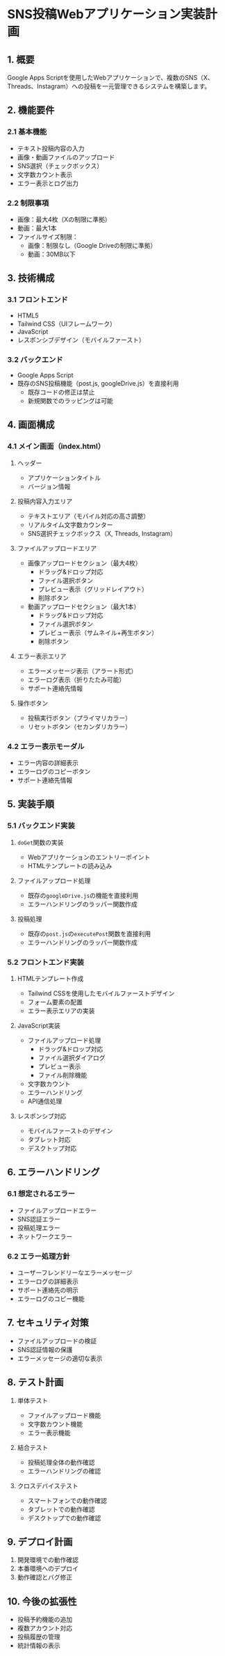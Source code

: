# SNS投稿Webアプリケーション実装計画

## 1. 概要
Google Apps Scriptを使用したWebアプリケーションで、複数のSNS（X、Threads、Instagram）への投稿を一元管理できるシステムを構築します。

## 2. 機能要件

### 2.1 基本機能
- テキスト投稿内容の入力
- 画像・動画ファイルのアップロード
- SNS選択（チェックボックス）
- 文字数カウント表示
- エラー表示とログ出力

### 2.2 制限事項
- 画像：最大4枚（Xの制限に準拠）
- 動画：最大1本
- ファイルサイズ制限：
  - 画像：制限なし（Google Driveの制限に準拠）
  - 動画：30MB以下

## 3. 技術構成

### 3.1 フロントエンド
- HTML5
- Tailwind CSS（UIフレームワーク）
- JavaScript
- レスポンシブデザイン（モバイルファースト）

### 3.2 バックエンド
- Google Apps Script
- 既存のSNS投稿機能（post.js, googleDrive.js）を直接利用
  - 既存コードの修正は禁止
  - 新規関数でのラッピングは可能

## 4. 画面構成

### 4.1 メイン画面（index.html）
1. ヘッダー
   - アプリケーションタイトル
   - バージョン情報

2. 投稿内容入力エリア
   - テキストエリア（モバイル対応の高さ調整）
   - リアルタイム文字数カウンター
   - SNS選択チェックボックス（X, Threads, Instagram）

3. ファイルアップロードエリア
   - 画像アップロードセクション（最大4枚）
     - ドラッグ&ドロップ対応
     - ファイル選択ボタン
     - プレビュー表示（グリッドレイアウト）
     - 削除ボタン
   - 動画アップロードセクション（最大1本）
     - ドラッグ&ドロップ対応
     - ファイル選択ボタン
     - プレビュー表示（サムネイル+再生ボタン）
     - 削除ボタン

4. エラー表示エリア
   - エラーメッセージ表示（アラート形式）
   - エラーログ表示（折りたたみ可能）
   - サポート連絡先情報

5. 操作ボタン
   - 投稿実行ボタン（プライマリカラー）
   - リセットボタン（セカンダリカラー）

### 4.2 エラー表示モーダル
- エラー内容の詳細表示
- エラーログのコピーボタン
- サポート連絡先情報

## 5. 実装手順

### 5.1 バックエンド実装
1. `doGet`関数の実装
   - Webアプリケーションのエントリーポイント
   - HTMLテンプレートの読み込み

2. ファイルアップロード処理
   - 既存の`googleDrive.js`の機能を直接利用
   - エラーハンドリングのラッパー関数作成

3. 投稿処理
   - 既存の`post.js`の`executePost`関数を直接利用
   - エラーハンドリングのラッパー関数作成

### 5.2 フロントエンド実装
1. HTMLテンプレート作成
   - Tailwind CSSを使用したモバイルファーストデザイン
   - フォーム要素の配置
   - エラー表示エリアの実装

2. JavaScript実装
   - ファイルアップロード処理
     - ドラッグ&ドロップ対応
     - ファイル選択ダイアログ
     - プレビュー表示
     - ファイル削除機能
   - 文字数カウント
   - エラーハンドリング
   - API通信処理

3. レスポンシブ対応
   - モバイルファーストのデザイン
   - タブレット対応
   - デスクトップ対応

## 6. エラーハンドリング

### 6.1 想定されるエラー
- ファイルアップロードエラー
- SNS認証エラー
- 投稿処理エラー
- ネットワークエラー

### 6.2 エラー処理方針
- ユーザーフレンドリーなエラーメッセージ
- エラーログの詳細表示
- サポート連絡先の明示
- エラーログのコピー機能

## 7. セキュリティ対策
- ファイルアップロードの検証
- SNS認証情報の保護
- エラーメッセージの適切な表示

## 8. テスト計画
1. 単体テスト
   - ファイルアップロード機能
   - 文字数カウント機能
   - エラー表示機能

2. 結合テスト
   - 投稿処理全体の動作確認
   - エラーハンドリングの確認

3. クロスデバイステスト
   - スマートフォンでの動作確認
   - タブレットでの動作確認
   - デスクトップでの動作確認

## 9. デプロイ計画
1. 開発環境での動作確認
2. 本番環境へのデプロイ
3. 動作確認とバグ修正

## 10. 今後の拡張性
- 投稿予約機能の追加
- 複数アカウント対応
- 投稿履歴の管理
- 統計情報の表示 